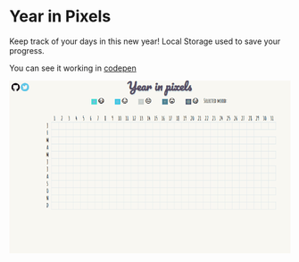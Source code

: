 
# Year in Pixels


Keep track of your days in this new year! Local Storage used to save your progress.


You can see it working in [codepen](https://codepen.io/RominaMartin/full/NewZrZ/)

![](year_in_pixels.gif)